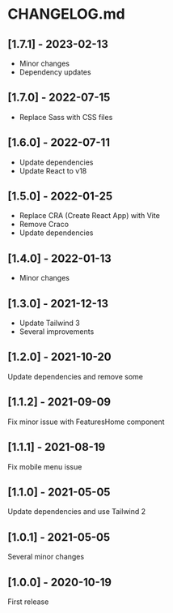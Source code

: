 # CHANGELOG.md

## [1.7.1] - 2023-02-13

- Minor changes
- Dependency updates

## [1.7.0] - 2022-07-15

- Replace Sass with CSS files

## [1.6.0] - 2022-07-11

- Update dependencies
- Update React to v18

## [1.5.0] - 2022-01-25

- Replace CRA (Create React App) with Vite
- Remove Craco
- Update dependencies

## [1.4.0] - 2022-01-13

- Minor changes

## [1.3.0] - 2021-12-13

- Update Tailwind 3
- Several improvements

## [1.2.0] - 2021-10-20

Update dependencies and remove some

## [1.1.2] - 2021-09-09

Fix minor issue with FeaturesHome component

## [1.1.1] - 2021-08-19

Fix mobile menu issue

## [1.1.0] - 2021-05-05

Update dependencies and use Tailwind 2

## [1.0.1] - 2021-05-05

Several minor changes

## [1.0.0] - 2020-10-19

First release
